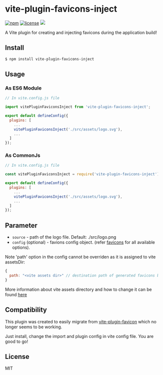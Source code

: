 vite-plugin-favicons-inject
===========
[![npm][npm]][npm-url]
[![license][license]][license-url]
<a href="https://npmcharts.com/compare/vite-plugin-favicons-inject?minimal=true">
  <img src="https://img.shields.io/npm/dm/vite-plugin-favicons-inject.svg">
</a>
<br>

A Vite plugin for creating and injecting favicons during the application build!

Install
-------

```bash
$ npm install vite-plugin-favicons-inject
```

Usage
-----

### As ES6 Module ###

```javascript
// In vite.config.js file

import vitePluginFaviconsInject from 'vite-plugin-favicons-inject';

export default defineConfig({
  plugins: [
    ...
    vitePluginFaviconsInject('./src/assets/logo.svg'),
    ...
  ]
});
```

### As CommonJs ###

```javascript
// In vite.config.js file

const vitePluginFaviconsInject = require('vite-plugin-favicons-inject');

export default defineConfig({
  plugins: [
    ...
    vitePluginFaviconsInject('./src/assets/logo.svg'),
    ...
  ]
});
```


Parameter
---------

 - `source` - path of the logo file. Default: ./src/logo.png
 - `config` (optional) - favions config object. (refer [favicons](https://github.com/itgalaxy/favicons#nodejs) for all available options).

  Note 'path' option in the config cannot be overriden as it is assigned to vite assetsDir:
  ```javascript
  {
    path: "<vite assets dir>" // destination path of generated favicons based on vite asset dir
  }
  ```
  More information about vite assets directory and how to change it can be found [here](https://vitejs.dev/config/build-options.html#build-assetsdir)


Compatibility
---------

This plugin was created to easily migrate from [vite-plugin-favicon](https://github.com/josh-hemphill/vite-plugin-favicon) which no longer seems to be working.

Just install, change the import and plugin config in vite config file. You are good to go!

License
-------

MIT



[npm]: https://img.shields.io/npm/v/vite-plugin-favicons-inject.svg
[npm-url]: https://npmjs.com/package/vite-plugin-favicons-inject
[license]: https://img.shields.io/npm/l/vite-plugin-favicons-inject?no-cache
[license-url]: https://github.com/JohnPremKumar/vite-plugin-favicons-inject/blob/main/LICENCE
